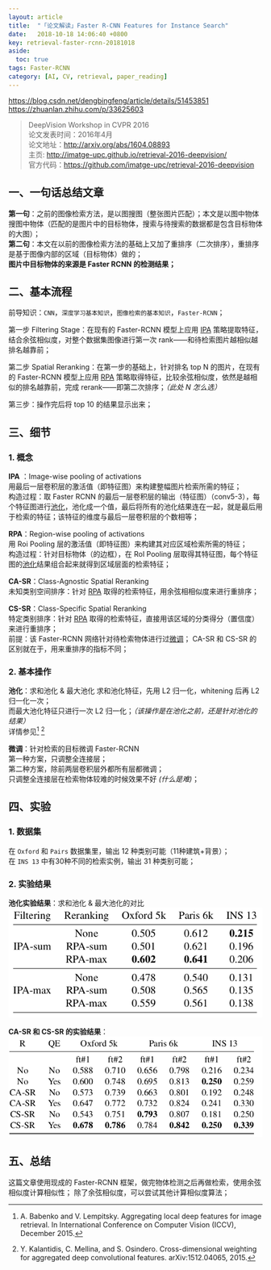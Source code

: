 ```yaml
---
layout: article
title:  "「论文解读」Faster R-CNN Features for Instance Search"
date:   2018-10-18 14:06:40 +0800
key: retrieval-faster-rcnn-20181018
aside:
  toc: true
tags: Faster-RCNN
category: [AI, CV, retrieval, paper_reading]
---
```

https://blog.csdn.net/dengbingfeng/article/details/51453851
https://zhuanlan.zhihu.com/p/33625603

>DeepVision Workshop in CVPR 2016  
论文发表时间：2016年4月  
论文地址：<http://arxiv.org/abs/1604.08893>  
主页: <http://imatge-upc.github.io/retrieval-2016-deepvision/>  
官方代码：<https://github.com/imatge-upc/retrieval-2016-deepvision>  

## 一、一句话总结文章
**第一句**：之前的图像检索方法，是以图搜图（整张图片匹配）；本文是以图中物体搜图中物体（匹配的是图片中的目标物体，搜索与待搜索的数据都是包含目标物体的大图）；  
**第二句**：本文在以前的图像检索方法的基础上又加了重排序（二次排序），重排序是基于图像内部的区域（目标物体）做的；  
**图片中目标物体的来源是 Faster RCNN 的检测结果；**  

## 二、基本流程
前导知识：`CNN`，`深度学习基本知识`，`图像检索的基本知识`，`Faster-RCNN`；

第一步 Filtering Stage：在现有的 Faster-RCNN 模型上应用 [IPA](#IPA) 策略提取特征，结合余弦相似度，对整个数据集图像进行第一次 rank——和待检索图片越相似越排名越靠前；

第二步 Spatial Reranking：在第一步的基础上，针对排名 top N 的图片，在现有的 Faster-RCNN 模型上应用 [RPA](#RPA) 策略取得特征，比较余弦相似度，依然是越相似的排名越靠前，完成 rerank——即第二次排序；*（此处 N 怎么选）*

第三步：操作完后将 top 10 的结果显示出来；

## 三、细节
### 1. 概念

<span id="IPA">**IPA**</span> ：Image-wise pooling of activations  
用最后一层卷积层的激活值（即特征图）来构建整幅图片检索所需的特征；  
构造过程：取 Faster RCNN 的最后一层卷积层的输出（特征图）（conv5-3），每个特征图进行[池化](#pooling)，池化成一个值，最后将所有的池化结果连在一起，就是最后用于检索的特征；该特征的维度与最后一层卷积层的个数相等；  

<span id="RPA">**RPA**</span>：Region-wise pooling of activations  
用 Roi Pooling 层的激活值（即特征图）来构建其对应区域检索所需的特征；  
构造过程：针对目标物体（的边框），在 RoI Pooling 层取得其特征图，每个特征图的[池化](#pooling)结果组合起来就得到区域层面的检索特征；  

**CA-SR**：Class-Agnostic Spatial Reranking  
未知类别空间排序：针对 [RPA](#RPA)  取得的检索特征，用余弦相相似度来进行重排序；  

**CS-SR**：Class-Specific Spatial Reranking  
特定类别排序：针对 [RPA](#RPA)  取得的检索特征，直接用该区域的分类得分（置信度）来进行重排序；  
前提：该 Faster-RCNN 网络针对待检索物体进行过[微调](#fine-tuning)；
CA-SR 和 CS-SR 的区别就在于，用来重排序的指标不同；  

### 2. 基本操作

<span id="pooling">**池化**</span>：求和池化 & 最大池化
求和池化特征，先用 L2 归一化，whitening 后再 L2 归一化一次；  
而最大池化特征只进行一次 L2 归一化；*（该操作是在池化之前，还是针对池化的结果）*  
详情参见[^3] [^11]    

<span id="fine-tuning">**微调**</span>：针对检索的目标微调 Faster-RCNN  
第一种方案，只调整全连接层；  
第二种方案，除前两层卷积层外都所有层都微调；  
只调整全连接层在检索物体较难的时候效果不好 *(什么是难)*；  

## 四、实验
### 1. 数据集

在 `Oxford` 和 `Pairs` 数据集里，输出 12 种类别可能（11种建筑+背景）；  
在 `INS 13` 中有30种不同的检索实例，输出 31 种类别可能；  

### 2. 实验结果

<span id="pooling-result">**池化实验结果**</span>：求和池化 & 最大池化的对比  
![](/assets/images/cv/dl/paper_reading/FasterRCNN-retrieval/faster-rcnn-for-retrieval-sum-max.png)  

**CA-SR 和 CS-SR 的实验结果**：  
![](/assets/images/cv/dl/paper_reading/FasterRCNN-retrieval/faster-rcnn-for-retrieval-CASR-CSSR.png)  

## 五、总结

这篇文章使用现成的 Faster-RCNN 框架，做完物体检测之后再做检索，使用余弦相似度计算相似性；
除了余弦相似度，可以尝试其他计算相似度算法；  

[^3]:A. Babenko and V. Lempitsky. Aggregating local deep features for image retrieval. In International Conference on Computer Vision (ICCV), December 2015.  
[^11]:Y. Kalantidis, C. Mellina, and S. Osindero. Cross-dimensional weighting for aggregated deep convolutional features. arXiv:1512.04065, 2015.

